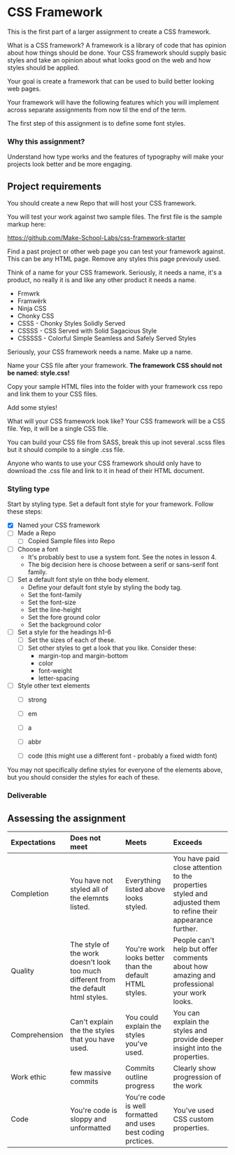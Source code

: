 # CSS Framework

This is the first part of a larger assignment to create a CSS framework. 

What is a CSS framework? A framework is a library of code that has opinion about how things should be done. Your CSS framework should supply basic styles and take an opinion about what looks good on the web and how styles should be applied. 

Your goal is create a framework that can be used to build better looking web pages. 

Your framework will have the following features which you will implement across separate assignments from now til the end of the term. 

The first step of this assignment is to define some font styles.

### Why this assignment?

Understand how type works and the features of typography will make your projects look better and be more engaging. 

## Project requirements

You should create a new Repo that will host your CSS framework.

You will test your work against two sample files. The first file is the sample markup here: 

https://github.com/Make-School-Labs/css-framework-starter

Find a past project or other web page you can test your framework against. This can be any HTML page. Remove any styles this page previouly used. 

Think of a name for your CSS framework. Seriously, it needs a name, it's a product, no really it is and like any other product it needs a name. 

- Frmwrk
- Framwërk
- Ninja CSS
- Chonky CSS
- CSSS - Chonky Styles Solidly Served
- CSSSS - CSS Served with Solid Sagacious Style 
- CSSSSS - Colorful Simple Seamless and Safely Served Styles 

Seriously, your CSS framework needs a name. Make up a name. 

Name your CSS file after your framework. **The framework CSS should not be named: style.css!**

Copy your sample HTML files into the folder with your framework css repo and link them to your CSS files. 

Add some styles! 

What will your CSS framework look like? Your CSS framework will be a CSS file. Yep, it will be a single CSS file. 

You can build your CSS file from SASS, break this up inot several .scss files but it should compile to a single .css file. 

Anyone who wants to use your CSS framework should only have to download the .css file and link to it in head of their HTML document. 

### Styling type

Start by styling type. Set a default font style for your framework. Follow these steps: 

- [x] Named your CSS framework
- [ ] Made a Repo
  - [ ] Copied Sample files into Repo
- [ ] Choose a font 
  - It's probably best to use a system font. See the notes in lesson 4. 
  - The big decision here is choose between a serif or sans-serif font family. 
- [ ] Set a default font style on thhe body element. 
  - Define your default font style by styling the body tag. 
  - Set the font-family
  - Set the font-size
  - Set the line-height
  - Set the fore ground color 
  - Set the background color
- [ ] Set a style for the headings h1-6
  - [ ] Set the sizes of each of these. 
  - [ ] Set other styles to get a look that you like. Consider these: 
    - margin-top and margin-bottom
    - color 
    - font-weight
    - letter-spacing
- [ ] Style other text elements 
  - [ ] strong
  - [ ] em
  - [ ] a
  - [ ] abbr
  - [ ] code (this might use a different font - probably a fixed width font)


You may not specifically define styles for everyone of the elements above, but you should consider the styles for each of these. 

### Deliverable



## Assessing the assignment

| Expectations | Does not meet              | Meets                 | Exceeds                          |
|:-------------|:---------------------------|:----------------------|:---------------------------------|
| Completion   | You have not styled all of the elemnts listed. | Everything listed above looks styled. | You have paid close attention to the properties styled and adjusted them to refine their appearance further. |
| Quality      | The style of the work doesn't look too much different from the default html styles. | You're work looks better than the default HTML styles. | People can't help but offer comments about how amazing and professional your work looks. |
| Comprehension | Can't explain the the styles that you have used. | You could explain the styles you've used. | You can explain the styles and provide deeper insight into the properties. |
| Work ethic   | few massive commits | Commits outline progress | Clearly show progression of the work |
| Code | You're code is sloppy and unformatted | You're code is well formatted and uses best coding prctices. | You've used CSS custom properties. |
